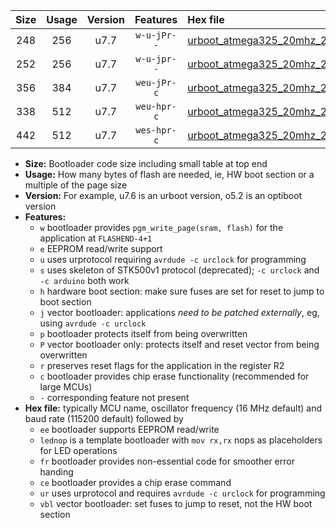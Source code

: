 |Size|Usage|Version|Features|Hex file|
|:-:|:-:|:-:|:-:|:--|
|248|256|u7.7|`w-u-jPr--`|[urboot_atmega325_20mhz_250000bps_lednop_ur_vbl.hex](https://raw.githubusercontent.com/stefanrueger/urboot.hex/main/mcus/atmega325/fcpu_20mhz/250000_bps/urboot_atmega325_20mhz_250000bps_lednop_ur_vbl.hex)|
|252|256|u7.7|`w-u-jpr--`|[urboot_atmega325_20mhz_250000bps_lednop_fr_ur_vbl.hex](https://raw.githubusercontent.com/stefanrueger/urboot.hex/main/mcus/atmega325/fcpu_20mhz/250000_bps/urboot_atmega325_20mhz_250000bps_lednop_fr_ur_vbl.hex)|
|356|384|u7.7|`weu-jPr-c`|[urboot_atmega325_20mhz_250000bps_ee_lednop_fr_ce_ur_vbl.hex](https://raw.githubusercontent.com/stefanrueger/urboot.hex/main/mcus/atmega325/fcpu_20mhz/250000_bps/urboot_atmega325_20mhz_250000bps_ee_lednop_fr_ce_ur_vbl.hex)|
|338|512|u7.7|`weu-hpr-c`|[urboot_atmega325_20mhz_250000bps_ee_lednop_fr_ce_ur.hex](https://raw.githubusercontent.com/stefanrueger/urboot.hex/main/mcus/atmega325/fcpu_20mhz/250000_bps/urboot_atmega325_20mhz_250000bps_ee_lednop_fr_ce_ur.hex)|
|442|512|u7.7|`wes-hpr-c`|[urboot_atmega325_20mhz_250000bps_ee_lednop_fr_ce.hex](https://raw.githubusercontent.com/stefanrueger/urboot.hex/main/mcus/atmega325/fcpu_20mhz/250000_bps/urboot_atmega325_20mhz_250000bps_ee_lednop_fr_ce.hex)|

- **Size:** Bootloader code size including small table at top end
- **Usage:** How many bytes of flash are needed, ie, HW boot section or a multiple of the page size
- **Version:** For example, u7.6 is an urboot version, o5.2 is an optiboot version
- **Features:**
  + `w` bootloader provides `pgm_write_page(sram, flash)` for the application at `FLASHEND-4+1`
  + `e` EEPROM read/write support
  + `u` uses urprotocol requiring `avrdude -c urclock` for programming
  + `s` uses skeleton of STK500v1 protocol (deprecated); `-c urclock` and `-c arduino` both work
  + `h` hardware boot section: make sure fuses are set for reset to jump to boot section
  + `j` vector bootloader: applications *need to be patched externally*, eg, using `avrdude -c urclock`
  + `p` bootloader protects itself from being overwritten
  + `P` vector bootloader only: protects itself and reset vector from being overwritten
  + `r` preserves reset flags for the application in the register R2
  + `c` bootloader provides chip erase functionality (recommended for large MCUs)
  + `-` corresponding feature not present
- **Hex file:** typically MCU name, oscillator frequency (16 MHz default) and baud rate (115200 default) followed by
  + `ee` bootloader supports EEPROM read/write
  + `lednop` is a template bootloader with `mov rx,rx` nops as placeholders for LED operations
  + `fr` bootloader provides non-essential code for smoother error handing
  + `ce` bootloader provides a chip erase command
  + `ur` uses urprotocol and requires `avrdude -c urclock` for programming
  + `vbl` vector bootloader: set fuses to jump to reset, not the HW boot section
